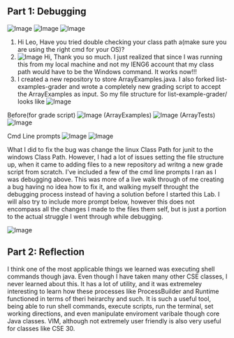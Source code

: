 ## Part 1: Debugging

![Image](lab5-ss1.png)
![Image](lab5-ss2.png)
![Image](lab5-ss3png.png)

1. Hi Leo, Have you tried double checking your class path a(make sure you are using the right cmd for your OS)?
2. ![Image](lab5-ss4.png) 
Hi, Thank you so much. I just realized that since I was running this from my local machine and not my IENG6 account that my class path would have to be the Windows command. It works now!!!
3. I created a new repository to store ArrayExamples.java. I also forked list-examples-grader and wrote a completely new grading script to accept the ArrayExamples as input. So my file structure for list-example-grader/ looks like
![Image](lab5-ss5.png)

Before(for grade script)
![Image](lab5-ss6.png)
(ArrayExamples) 
![Image](lab5-ss7.png)
(ArrayTests)
![Image](lab5-ss8.png)

Cmd Line prompts 
![Image](lab5-ss9.png)
![Image](lab5-ss10.png)

What I did to fix the bug was change the linux Class Path for junit to the windows Class Path. However, I had a lot of issues setting the file structure up, when it came to adding files to a new repository ad writng a new grade script from scratch. I've included a few of the cmd line prompts I ran as I was debugging above. This was more of a live walk through of me creating a bug having no idea how to fix it, and walking myself throught the debugging process instead of having a solution before I started this Lab. I will also try to include more prompt below, however this does not encompass all the changes I made to the files them self, but is just a portion to the actual struggle I went through while debugging.

![Image](lab5-ss11.png)

## Part 2: Reflection

I think one of the most applicable things we learned was executing shell commands though java. Even though I have taken many other CSE classes, I never learned about this. It has a lot of utility, and it was extremeley interesting to learn how these processes like ProcessBuilder and Runtime functioned in terms of theri heirarchy and such. It is such a useful tool, being able to run shell commands, execute scripts, run the terminal, set working directions, and even manipulate enviroment varibale though core Java classes. VIM, although not extremely user friendly is also very useful for classes like CSE 30.
